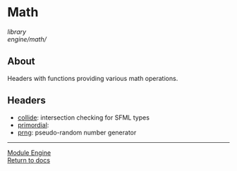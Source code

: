 # Math
*library*  
*engine/math/*

## About
Headers with functions providing various math operations.

## Headers
- [collide](collide.md): intersection checking for SFML types
- [primordial](primordial.md): 
- [prng](prng.md): pseudo-random number generator

---

[Module Engine](../engine.md)  
[Return to docs](../../docs.md)